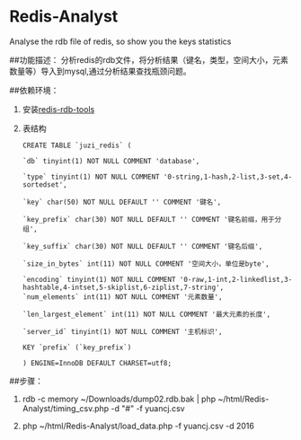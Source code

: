 # Redis-Analyst
Analyse the rdb file of redis, so show you the keys  statistics

##功能描述：
    分析redis的rdb文件，将分析结果（键名，类型，空间大小，元素数量等）导入到mysql,通过分析结果查找瓶颈问题。

##依赖环境：
1.    安装[redis-rdb-tools](https://github.com/happyjuzi/Redis-Analyst/wiki/tutorial)

2.  表结构
     
        CREATE TABLE `juzi_redis` (

        `db` tinyint(1) NOT NULL COMMENT 'database',
    
        `type` tinyint(1) NOT NULL COMMENT '0-string,1-hash,2-list,3-set,4-sortedset',
    
        `key` char(50) NOT NULL DEFAULT '' COMMENT '键名',
    
        `key_prefix` char(30) NOT NULL DEFAULT '' COMMENT '键名前缀，用于分组',
    
        `key_suffix` char(30) NOT NULL DEFAULT '' COMMENT '键名后缀',
    
        `size_in_bytes` int(11) NOT NULL COMMENT '空间大小，单位是byte',
    
        `encoding` tinyint(1) NOT NULL COMMENT '0-raw,1-int,2-linkedlist,3-hashtable,4-intset,5-skiplist,6-ziplist,7-string',
        `num_elements` int(11) NOT NULL COMMENT '元素数量',
    
        `len_largest_element` int(11) NOT NULL COMMENT '最大元素的长度',
    
        `server_id` tinyint(1) NOT NULL COMMENT '主机标识',
    
        KEY `prefix` (`key_prefix`)
    
        ) ENGINE=InnoDB DEFAULT CHARSET=utf8;

##步骤：

1.   rdb -c memory ~/Downloads/dump02.rdb.bak | php ~/html/Redis-Analyst/timing_csv.php -d "#" -f yuancj.csv

2.   php ~/html/Redis-Analyst/load_data.php -f yuancj.csv -d 2016


